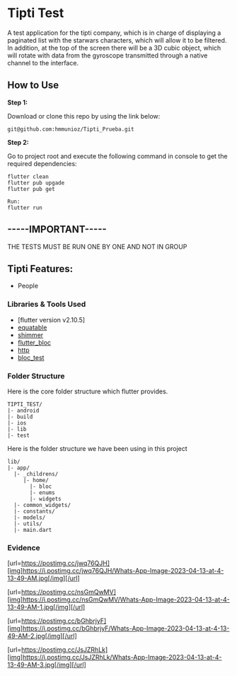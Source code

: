 # Tipti Test

A test application for the tipti company, which is in charge of displaying a paginated list with the starwars characters, which will allow it to be filtered. In addition, at the top of the screen there will be a 3D cubic object, which will rotate with data from the gyroscope transmitted through a native channel to the interface.

## How to Use

**Step 1:**

Download or clone this repo by using the link below:

```
git@github.com:hmmunioz/Tipti_Prueba.git
```

**Step 2:**

Go to project root and execute the following command in console to get the required dependencies:

```
flutter clean
flutter pub upgade
flutter pub get

Run:
flutter run
```

## -----IMPORTANT-----

THE TESTS MUST BE RUN ONE BY ONE AND NOT IN GROUP

## Tipti Features:

- People

### Libraries & Tools Used

- [flutter version v2.10.5]
- [equatable](https://pub.dev/packages/equatable)
- [shimmer](https://pub.dev/packages/shimmer)
- [flutter_bloc](https://pub.dev/packages/flutter_bloc)
- [http](https://pub.dev/packages/http)
- [bloc_test](https://pub.dev/packages/bloc_test)

### Folder Structure

Here is the core folder structure which flutter provides.

```
TIPTI_TEST/
|- android
|- build
|- ios
|- lib
|- test
```

Here is the folder structure we have been using in this project

```
lib/
|- app/
  |- _childrens/
     |- home/
       |- bloc
       |- enums
       |- widgets
  |- common_widgets/
  |- constants/
  |- models/
  |- utils/
  |- main.dart
```

### Evidence

[url=https://postimg.cc/jwq76QJH][img]https://i.postimg.cc/jwq76QJH/Whats-App-Image-2023-04-13-at-4-13-49-AM.jpg[/img][/url]

[url=https://postimg.cc/nsGmQwMV][img]https://i.postimg.cc/nsGmQwMV/Whats-App-Image-2023-04-13-at-4-13-49-AM-1.jpg[/img][/url]

[url=https://postimg.cc/bGhbrjyF][img]https://i.postimg.cc/bGhbrjyF/Whats-App-Image-2023-04-13-at-4-13-49-AM-2.jpg[/img][/url]

[url=https://postimg.cc/JsJZRhLk][img]https://i.postimg.cc/JsJZRhLk/Whats-App-Image-2023-04-13-at-4-13-49-AM-3.jpg[/img][/url]
